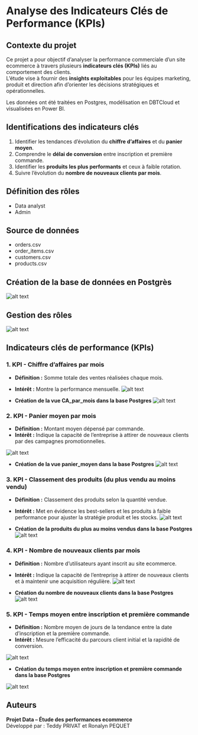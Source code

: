 # Analyse des Indicateurs Clés de Performance (KPIs)
## Contexte du projet

Ce projet a pour objectif d’analyser la performance commerciale d’un site ecommerce à travers plusieurs **indicateurs clés (KPIs)** liés au comportement des clients.  
L’étude vise à fournir des **insights exploitables** pour les équipes marketing, produit et direction afin d’orienter les décisions stratégiques et opérationnelles.

Les données ont été traitées en Postgres, modélisation en DBTCloud et visualisées en Power BI.

## Identifications des indicateurs clés
1. Identifier les tendances d’évolution du **chiffre d’affaires** et du **panier moyen**.  
2. Comprendre le **délai de conversion** entre inscription et première commande.  
3. Identifier les **produits les plus performants** et ceux à faible rotation.  
4. Suivre l’évolution du **nombre de nouveaux clients par mois**.  

## Définition des rôles
- Data analyst
- Admin

## Source de données
- orders.csv
- order_items.csv
- customers.csv
- products.csv

## Création de la base de données en Postgrès

![alt text](</images/base_ecommerce.png>)

## Gestion des rôles 

![alt text](</images/roles.png>)
## Indicateurs clés de performance (KPIs)

### 1. KPI - Chiffre d’affaires par mois
- **Définition :** Somme totale des ventes réalisées chaque mois. 
- **Intérêt :** Montre la performance mensuelle. 
![alt text](</images/CA_par_mois.png>)

- **Création de la vue CA_par_mois dans la base Postgres**
![alt text](images/sql_CA_par_mois.png)

### 2. KPI - Panier moyen par mois
- **Définition :** Montant moyen dépensé par commande. 
- **Intérêt :** Indique la capacité de l’entreprise à attirer de nouveaux clients par des campagnes promotionnelles.

![alt text](images/panier_moyen.png)

- **Création de la vue panier_moyen dans la base Postgres**
![alt text](images/sql_panier_moyen.png)

### 3. KPI - Classement des produits (du plus vendu au moins vendu)
- **Définition :** Classement des produits selon la quantité vendue.
- **Intérêt :** Met en évidence les best-sellers et les produits à faible performance pour ajuster la stratégie produit et les stocks.
![alt text](images/classement_des_produits.png)

- **Création de la produits du plus au moins vendus dans la base Postgres**
![alt text](images/sql_produits_plus_moins_vendus.png)

### 4. KPI - Nombre de nouveaux clients par mois
- **Définition :** Nombre d’utilisateurs ayant inscrit au site ecommerce.  
- **Intérêt :** Indique la capacité de l’entreprise à attirer de nouveaux clients et à maintenir une acquisition régulière.
![alt text](images/nb_nouveaux_clients.png)

- **Création du nombre de nouveaux clients dans la base Postgres**
![alt text](images/sql_nb_nvx_clients.png)

### 5. KPI - Temps moyen entre inscription et première commande
- **Définition :** Nombre moyen de jours de la tendance entre la date d’inscription et la première commande.  
- **Intérêt :** Mesure l’efficacité du parcours client initial et  la rapidité de conversion.

![alt text](images/temps_moyen_inscription_commande.png)

- **Création du temps moyen entre inscription et première commande dans la base Postgres**

![alt text](images/sql_temps_moyen_inscription_order.png)

##  Auteurs
**Projet Data – Étude des performances ecommerce**  
Développé par : Teddy PRIVAT et Ronalyn PEQUET


